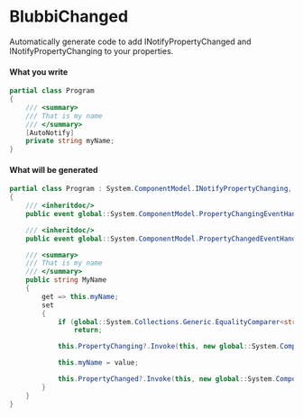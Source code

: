 # BlubbiChanged
Automatically generate code to add INotifyPropertyChanged and INotifyPropertyChanging to your properties.

#### What you write
``` cs
partial class Program
{
    /// <summary>
    /// That is my name
    /// </summary>
    [AutoNotify]
    private string myName;
}
```

#### What will be generated
``` cs
partial class Program : System.ComponentModel.INotifyPropertyChanging, System.ComponentModel.INotifyPropertyChanged
{
	/// <inheritdoc/>
	public event global::System.ComponentModel.PropertyChangingEventHandler PropertyChanging;

	/// <inheritdoc/>
	public event global::System.ComponentModel.PropertyChangedEventHandler PropertyChanged;

	/// <summary>
	/// That is my name
	/// </summary>
	public string MyName
	{
		get => this.myName;
		set
		{
			if (global::System.Collections.Generic.EqualityComparer<string>.Default.Equals(this.myName, value))
				return;

			this.PropertyChanging?.Invoke(this, new global::System.ComponentModel.PropertyChangingEventArgs("MyName"));

			this.myName = value;

			this.PropertyChanged?.Invoke(this, new global::System.ComponentModel.PropertyChangedEventArgs("MyName"));
		}
	}
}
```
